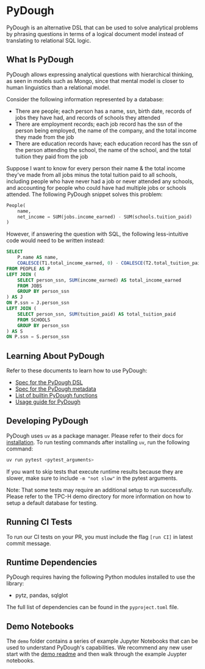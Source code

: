 # PyDough

PyDough is an alternative DSL that can be used to solve analytical problems by phrasing questions in terms of a logical document model instead of translating to relational SQL logic.

## What Is PyDough

PyDough allows expressing analytical questions with hierarchical thinking, as seen in models such as Mongo, since that mental model is closer to human linguistics than a relational model.

Consider the following information represented by a database:
- There are people; each person has a name, ssn, birth date, records of jobs they have had, and records of schools they attended
- There are employment records; each job record has the ssn of the person being employed, the name of the company, and the total income they made from the job
- There are education records have; each education record has the ssn of the person attending the school, the name of the school, and the total tuition they paid from the job

Suppose I want to know for every person their name & the total income they've made from all jobs minus the total tuition paid to all schools, including people who have never had a job or never attended any schools, and accounting for people who could have had multiple jobs or schools attended. The following PyDough snippet solves this problem:

```py
People(
    name,
    net_income = SUM(jobs.income_earned) - SUM(schools.tuition_paid)
)
```

However, if answering the question with SQL, the following less-intuitive code would need to be written instead:

```sql
SELECT
    P.name AS name,
    COALESCE(T1.total_income_earned, 0) - COALESCE(T2.total_tuition_paid, 0) AS net_income
FROM PEOPLE AS P
LEFT JOIN (
    SELECT person_ssn, SUM(income_earned) AS total_income_earned
    FROM JOBS
    GROUP BY person_ssn
) AS J
ON P.ssn = J.person_ssn
LEFT JOIN (
    SELECT person_ssn, SUM(tuition_paid) AS total_tuition_paid
    FROM SCHOOLS
    GROUP BY person_ssn
) AS S
ON P.ssn = S.person_ssn
```

## Learning About PyDough

Refer to these documents to learn how to use PyDough:

- [Spec for the PyDough DSL](documentation/dsl.md)
- [Spec for the PyDough metadata](documentation/metadata.md)
- [List of builtin PyDough functions](documentation/functions.md)
- [Usage guide for PyDough](documentation/usage.md)

## Developing PyDough
PyDough uses `uv` as a package manager. Please refer to their docs for
[installation](https://docs.astral.sh/uv/getting-started/). To run testing
commands after installing `uv`, run the following command:

```bash
uv run pytest <pytest_arguments>
```

If you want to skip tests that execute runtime results because they are slower, make sure to include `-m "not slow"` in the pytest arguments.

Note: That some tests may require an additional setup to run successfully.
Please refer to the TPC-H demo directory for more information on how to setup
a default database for testing.

## Running CI Tests
To run our CI tests on your PR, you must include the flag `[run CI]` in latest
commit message.

## Runtime Dependencies

PyDough requires having the following Python modules installed to use
the library:

- pytz, pandas, sqlglot

The full list of dependencies can be found in the `pyproject.toml` file.

## Demo Notebooks

The `demo` folder contains a series of example Jupyter Notebooks
that can be used to understand PyDough's capabilities. We recommend any new user start
with the [demo readme](demos/README.md) and then walk through the example Juypter notebooks.

